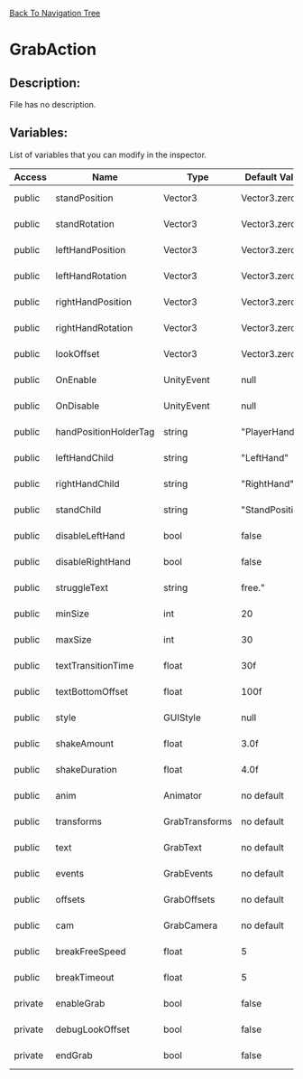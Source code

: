 [Back To Navigation Tree](https://wesleywh.github.io/GameDevRepo/docs/navigation.html)
# GrabAction

## Description:
File has no description.

## Variables:
List of variables that you can modify in the inspector.

|Access|Name|Type|Default Value|Description|
|---|---|---|---|---|
|public|standPosition|Vector3|Vector3.zero|No description.|
|public|standRotation|Vector3|Vector3.zero|No description.|
|public|leftHandPosition|Vector3|Vector3.zero|No description.|
|public|leftHandRotation|Vector3|Vector3.zero|No description.|
|public|rightHandPosition|Vector3|Vector3.zero|No description.|
|public|rightHandRotation|Vector3|Vector3.zero|No description.|
|public|lookOffset|Vector3|Vector3.zero|No description.|
|public|OnEnable|UnityEvent|null|No description.|
|public|OnDisable|UnityEvent|null|No description.|
|public|handPositionHolderTag|string|"PlayerHands"|No description.|
|public|leftHandChild|string|"LeftHand"|No description.|
|public|rightHandChild|string|"RightHand"|No description.|
|public|standChild|string|"StandPosition"|No description.|
|public|disableLeftHand|bool|false|No description.|
|public|disableRightHand|bool|false|No description.|
|public|struggleText|string|free."|No description.|
|public|minSize|int|20|No description.|
|public|maxSize|int|30|No description.|
|public|textTransitionTime|float|30f|No description.|
|public|textBottomOffset|float|100f|No description.|
|public|style|GUIStyle|null|No description.|
|public|shakeAmount|float|3.0f|No description.|
|public|shakeDuration|float|4.0f|No description.|
|public|anim|Animator|no default|No description.|
|public|transforms|GrabTransforms|no default|No description.|
|public|text|GrabText|no default|No description.|
|public|events|GrabEvents|no default|No description.|
|public|offsets|GrabOffsets|no default|No description.|
|public|cam|GrabCamera|no default|No description.|
|public|breakFreeSpeed|float|5|No description.|
|public|breakTimeout|float|5|No description.|
|private|enableGrab|bool|false|No description.|
|private|debugLookOffset|bool|false|No description.|
|private|endGrab|bool|false|No description.|

